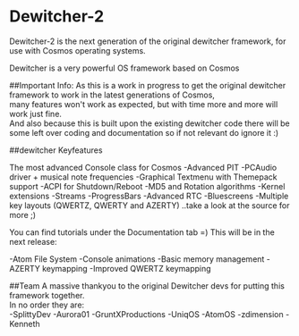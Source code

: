 # Dewitcher-2
Dewitcher-2 is the next generation of the original dewitcher framework, for use with Cosmos operating systems.

Dewitcher is a very powerful OS framework based on Cosmos

##Important Info:
As this is a work in progress to get the original dewitcher framework to work in the latest generations of Cosmos,  
many features won't work as expected, but with time more and more will work just fine.  
And also because this is built upon the existing dewitcher code there will be some left over coding and documentation so if not relevant do ignore it :)

##dewitcher Keyfeatures

The most advanced Console class for Cosmos
-Advanced PIT
-PCAudio driver + musical note frequencies
-Graphical Textmenu with Themepack support
-ACPI for Shutdown/Reboot
-MD5 and Rotation algorithms
-Kernel extensions
-Streams
-ProgressBars
-Advanced RTC
-Bluescreens
-Multiple key layouts (QWERTZ, QWERTY and AZERTY)
..take a look at the source for more ;)

You can find tutorials under the Documentation tab =)
This will be in the next release:

-Atom File System
-Console animations
-Basic memory management
-AZERTY keymapping
-Improved QWERTZ keymapping

##Team
A massive thankyou to the original Dewitcher devs for putting this framework together.  
In no order they are:  
-SplittyDev
-Aurora01
-GruntXProductions
-UniqOS
-AtomOS
-zdimension
-Kenneth
